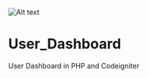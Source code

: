 ![Alt text](http://i1271.photobucket.com/albums/jj622/frederickchoe/screencap_zpsgdrlpzsz.jpg "User Dashboard")

# User_Dashboard
User Dashboard in PHP and Codeigniter
